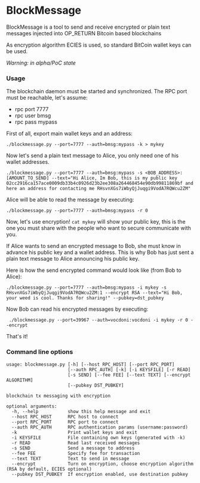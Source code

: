 # BlockMessage

BlockMessage is a tool to send and receive encrypted or plain text messages injected into OP_RETURN Bitcoin based blockchains

As encryption algorithm ECIES is used, so standard BitCoin wallet keys can be used.

*Warning: in alpha/PoC state*

### Usage

The blockchain daemon must be started and synchronized. The RPC port must be reachable, let's assume:

+ rpc port 7777
+ rpc user bmsg
+ rpc pass mypass

First of all, export main wallet keys and an address:

`./blockmessage.py --port=7777 --auth=bmsg:mypass -k > mykey`

Now let's send a plain text message to Alice, you only need one of his wallet addresses.

```
./blockmessage.py --port=7777 --auth=bmsg:mypass -s <BOB_ADDRESS>:[AMOUNT_TO_SEND] --text="Hi Alice, Im Bob, this is my public key 02cc2916ca157ace0009db33b4c0926d23b2ee308a264468454e90db99811869bf and here an address for contacting me RHsvnXGs7iWbyQjJuqgi9VodA7RQWcu2ZM"
```

Alice will be able to read the message by executing:

`./blockmessage.py --port=7777 --auth=bmsg:mypass -r 0`

Now, let's use encryption! `cat mykey` will show your public key,
this is the one you must share with the people who want to secure communicate with you.

If Alice wants to send an encrypted message to Bob, she must know in advance his public key and a wallet address. This is why Bob has just sent a plain text message to Alice announcing his public key.

Here is how the send encrypted command would look like (from Bob to Alice):

```
./blockmessage.py --port=7777 --auth=bmsg:mypass -i mykey -s RHsvnXGs7iWbyQjJuqgi9VodA7RQWcu2ZM:1 --encrypt RSA --text="Hi Bob, your weed is cool. Thanks for sharing!" --pubkey=dst_pubkey
```

Now Bob can read his encrypted messages by executing:

```
 ./blockmessage.py --port=39967 --auth=vocdoni:vocdoni -i mykey -r 0 --encrypt
```

That's it!


### Command line options

```
usage: blockmessage.py [-h] [--host RPC_HOST] [--port RPC_PORT]
                       [--auth RPC_AUTH] [-k] [-i KEYSFILE] [-r READ]
                       [-s SEND] [--fee FEE] [--text TEXT] [--encrypt ALGORITHM]
                       [--pubkey DST_PUBKEY]

blockchain tx messaging with encryption

optional arguments:
  -h, --help           show this help message and exit
  --host RPC_HOST      RPC host to connect
  --port RPC_PORT      RPC port to connect
  --auth RPC_AUTH      RPC authentication params (username:password)
  -k                   Print wallet keys and exit
  -i KEYSFILE          File containing own keys (generated with -k)
  -r READ              Read last received messages
  -s SEND              Send a message to address
  --fee FEE            Specify fee for transaction
  --text TEXT          Text to send in message
  --encrypt            Turn on encryption, choose encryption algorithm (RSA by default, ECIES optional)
  --pubkey DST_PUBKEY  If encryption enabled, use destination pubkey
```

